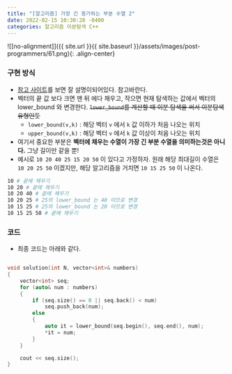 ```yaml
---
title: "[알고리즘] 가장 긴 증가하는 부분 수열 2"
date: 2022-02-15 10:30:28 -0400
categories: 알고리즘 이분탐색 C++
---
```


![[no-alignment]]({{ site.url }}{{ site.baseurl }}/assets/images/post-programmers/61.png){: .align-center}


### 구현 방식

- [참고 사이트](https://jason9319.tistory.com/113?category=670441)를 보면 잘 설명이되어있다. 참고바란다.
- 벡터의 끝 값 보다 크면 맨 뒤 에다 채우고, 작으면 현재 탐색하는 값에서 벡터의 lower_bound 와 변경한다. ~~`lower_bound`를 계산할 때 이분 탐색을 써서 이분탐색 유형인듯~~
    - `lower_bound(v,k)` : 해당 벡터 `v` 에서 `k` 값 이하가 처음 나오는 위치
    - `upper_bound(v,k)` : 해당 벡터 `v` 에서 `k` 값 이상이 처음 나오는 위치
- 여기서 중요한 부분은 **벡터에 채우는 수열이 가장 긴 부분 수열을 의미하는것은 아니다.** 그냥 길이만 같을 뿐!
- 예시로 `10 20 40 25 15 20 50` 이 있다고 가정하자. 원래 해당 최대길이 수열은 `10 20 25 50` 이겠지만, 해당 알고리즘을 거치면 `10 15 25 50` 이 나온다.

```sh
10 # 끝에 채우기
10 20 # 끝에 채우기
10 20 40 # 끝에 채우기
10 20 25 # 25의 lower_bound 는 40 이므로 변경 
10 15 25 # 25의 lower_bound 는 20 이므로 변경 
10 15 25 50 # 끝에 채우기
```


### 코드

- 최종 코드는 아래와 같다.

```cpp

void solution(int N, vector<int>& numbers)
{
    vector<int> seq;
    for (auto& num : numbers)
    {
        if (seq.size() == 0 || seq.back() < num)
            seq.push_back(num);
        else
        {
            auto it = lower_bound(seq.begin(), seq.end(), num);
            *it = num;
        }
    }

    cout << seq.size();
}

```